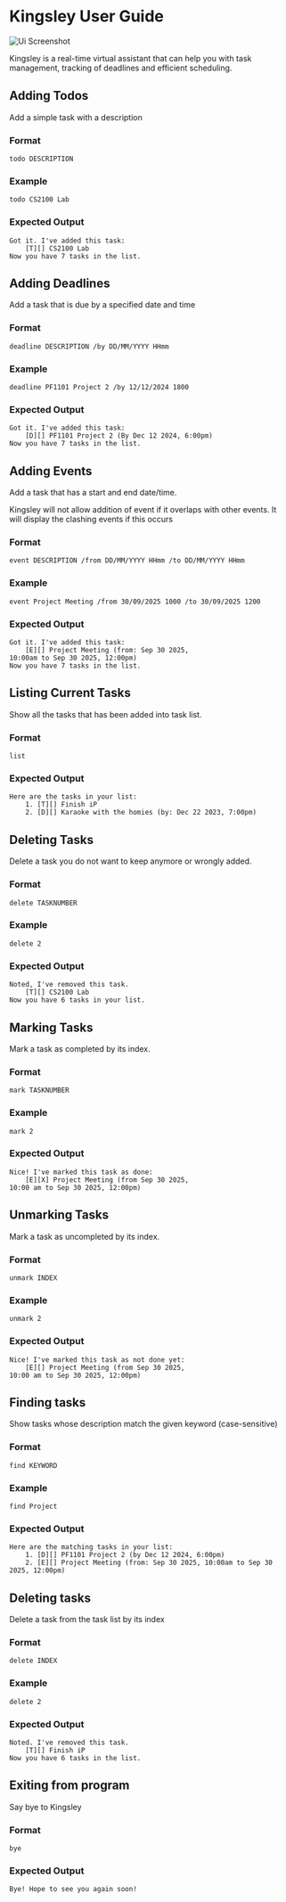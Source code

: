 # Kingsley User Guide

![Ui Screenshot](Ui.png)

Kingsley is a real-time virtual assistant that can help you with task management, tracking of deadlines and efficient scheduling. 

## Adding Todos

Add a simple task with a description


### Format
```
todo DESCRIPTION 
```

### Example
```
todo CS2100 Lab 
```

### Expected Output
```
Got it. I've added this task: 
    [T][] CS2100 Lab
Now you have 7 tasks in the list. 
```


## Adding Deadlines

Add a task that is due by a specified date and time


### Format
```
deadline DESCRIPTION /by DD/MM/YYYY HHmm
```

### Example
```
deadline PF1101 Project 2 /by 12/12/2024 1800
```

### Expected Output 
```
Got it. I've added this task: 
    [D][] PF1101 Project 2 (By Dec 12 2024, 6:00pm) 
Now you have 7 tasks in the list. 
```


## Adding Events

Add a task that has a start and end date/time. 

Kingsley will not allow addition of event if it overlaps 
with other events. It will display the clashing events if this occurs 


### Format
```
event DESCRIPTION /from DD/MM/YYYY HHmm /to DD/MM/YYYY HHmm
```

### Example
```
event Project Meeting /from 30/09/2025 1000 /to 30/09/2025 1200
```

### Expected Output
```
Got it. I've added this task:                 
    [E][] Project Meeting (from: Sep 30 2025,
10:00am to Sep 30 2025, 12:00pm)              
Now you have 7 tasks in the list.        
```


## Listing Current Tasks 

Show all the tasks that has been added into task list.


### Format
```
list
```

### Expected Output
```
Here are the tasks in your list:
    1. [T][] Finish iP 
    2. [D][] Karaoke with the homies (by: Dec 22 2023, 7:00pm) 
```

## Deleting Tasks

Delete a task you do not want to keep anymore or wrongly added.

### Format
```
delete TASKNUMBER
```

### Example
```
delete 2 
```
### Expected Output
```
Noted, I've removed this task.
    [T][] CS2100 Lab 
Now you have 6 tasks in your list. 
```

## Marking Tasks

Mark a task as completed by its index.

### Format
```
mark TASKNUMBER
```

### Example
```
mark 2 
```
### Expected Output
```
Nice! I've marked this task as done: 
    [E][X] Project Meeting (from Sep 30 2025, 
10:00 am to Sep 30 2025, 12:00pm) 
```

## Unmarking Tasks

Mark a task as uncompleted by its index.

### Format
```
unmark INDEX
```

### Example
```
unmark 2 
```
### Expected Output
```
Nice! I've marked this task as not done yet: 
    [E][] Project Meeting (from Sep 30 2025, 
10:00 am to Sep 30 2025, 12:00pm) 
```
## Finding tasks
Show tasks whose description match the given keyword (case-sensitive)
### Format
```
find KEYWORD
```
### Example
```
find Project 
```
### Expected Output
```
Here are the matching tasks in your list: 
    1. [D][] PF1101 Project 2 (by Dec 12 2024, 6:00pm) 
    2. [E][] Project Meeting (from: Sep 30 2025, 10:00am to Sep 30 2025, 12:00pm) 
```

## Deleting tasks

Delete a task from the task list by its index
### Format
```
delete INDEX
```

### Example
```
delete 2 
```
### Expected Output
```
Noted. I've removed this task. 
    [T][] Finish iP
Now you have 6 tasks in the list. 
```

## Exiting from program

Say bye to Kingsley 
### Format
```
bye
```

### Expected Output
```
Bye! Hope to see you again soon!
```





